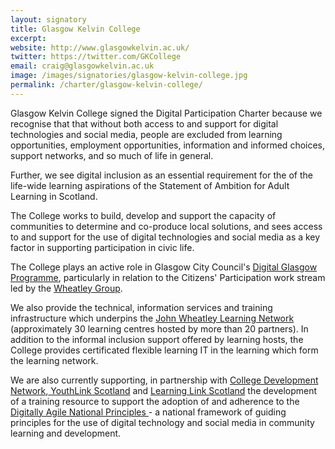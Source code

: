 ```yaml
---
layout: signatory
title: Glasgow Kelvin College
excerpt: 
website: http://www.glasgowkelvin.ac.uk/
twitter: https://twitter.com/GKCollege
email: craig@glasgowkelvin.ac.uk
image: /images/signatories/glasgow-kelvin-college.jpg
permalink: /charter/glasgow-kelvin-college/
---
```

Glasgow Kelvin College signed the Digital Participation Charter because we recognise that that without both access to and support for digital technologies and social media, people are excluded from learning opportunities, employment opportunities, information and informed choices, support networks, and so much of life in general. 

Further, we see digital inclusion as an essential requirement for the of the life-wide learning aspirations of the Statement of Ambition for Adult Learning in Scotland.

The College works to build, develop and support the capacity of communities to determine and co-produce local solutions, and sees access to and support for the use of digital technologies and social media as a key factor in supporting participation in civic life.

The College plays an active role in Glasgow City Council's <a href="http://www.glasgow.gov.uk/11205">Digital Glasgow Programme</a>, particularly in relation to the Citizens' Participation work stream led by the <a
href="http://www.wheatley-group.com/">Wheatley Group</a>.

We also provide the technical, information services and training infrastructure which underpins the <a href="http://www.northeastglasgow.co.uk/learning/JohnWheatleyLearningNetwork.html">John Wheatley Learning Network</a> (approximately 30 learning centres hosted by more than 20 partners). In addition to the informal inclusion support offered by learning hosts, the College provides certificated flexible learning IT in the learning which form the learning network. 

We are also currently supporting, in partnership with <a href="http://www.collegedevelopmentnetwork.ac.uk/news-community-learning/">College Development Network</a>,<a href="http://www.youthlinkscotland.org/"> YouthLink Scotland</a> and <a href="http://www.learninglinkscotland.org.uk/">Learning Link Scotland</a> the development of a training resource to support the adoption of and adherence to the <a href="http://www.digitallyagilecld.org/">Digitally Agile National Principles </a> - a national framework of guiding principles for the use of digital technology and social media in community learning and development. 

